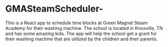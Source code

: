 # GMASteamScheduler-
This is a React app to schedule time blocks at Green Magnet Steam Academy for their washing machine. The school is located in Knoxville, TN and has some amazing kids. The app will help the school get a grant for their washing machine that are utilized by the children and their parents.  
